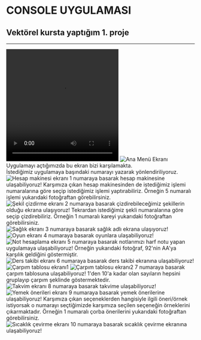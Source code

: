 # CONSOLE UYGULAMASI
## Vektörel kursta yaptığım 1. proje
<hr>
<video width="300px" height="300px" controls>
    <source src="proje_videosu/console_uygulaması.MOV">
    </video>
<img src="proje_fotoları/anamenu.png" alt="Ana Menü Ekranı">
Uygulamayı açtığımızda bu ekran bizi karşılamakta.
<br>
İstediğimiz uygulamaya başındaki numarayı yazarak yönlendiriliyoruz.
<br>
<img src="proje_fotoları/hesapmakinesi.png" alt="Hesap makinesi ekranı">
1 numaraya basarak hesap makinesine ulaşabiliyoruz! Karşımıza çıkan hesap makinesinden de istediğimiz işlemi numaralarına göre seçip istediğimiz işlemi yaptırabiliriz. Örneğin 5 numaralı işlemi yukarıdaki fotoğraftan görebilirsiniz.
<br>
<img src="proje_fotoları/sekilcizdirme.png" alt="Şekil çizdirme ekranı">
2 numaraya basarak çizdirebileceğimiz şekillerin olduğu ekrana ulaşıyoruz! Tekrardan istediğimiz şekli numaralarına göre seçip çizdirebiliriz. Örneğin 1 numaralı kareyi yukarıdaki fotoğraftan görebilirsiniz.
<br>
<img src="proje_fotoları/saglik.png" alt="Sağlık ekranı">
3 numaraya basarak sağlık adlı ekrana ulaşıyoruz!
<br>
<img src="proje_fotoları/oyunlar.png" alt="Oyun ekranı">
4 numaraya basarak oyunlara ulaşabiliyoruz!
<br>
<img src="proje_fotoları/nothesaplama.png" alt="Not hesaplama ekranı">
5 numaraya basarak notlarımızı harf notu yapan uygulamaya ulaşabiliyoruz! Örneğin yukarıdaki fotoğraf, 92'nin AA'ya karşılık geldiğini göstermiştir.
<br>
<img src="proje_fotoları/derstakibi.png" alt="Ders takibi ekranı">
6 numaraya basarak ders takibi ekranına ulaşabiliyoruz! 
<br>
<img src="proje_fotoları/carpimtablosu1.png" alt="Çarpım tablosu ekranı1">
<img src="proje_fotoları/carpimtablosu2.png" alt="Çarpım tablosu ekranı2">
7 numaraya basarak çarpım tablosuna ulaşabiliyoruz! 1'den 10'a kadar olan sayıların hepsini gruplayıp çarpım şeklinde göstermektedir.
<br>
<img src="proje_fotoları/takvim.png" alt="Takvim ekranı">
8 numaraya basarak takvime ulaşabiliyoruz!
<br>
<img src="proje_fotoları/yemekonerisi.png" alt="Yemek önerileri ekranı">
9 numaraya basarak yemek önerilerine ulaşabiliyoruz! Karşımıza çıkan seçeneklerden hangisiyle ilgili öneri/örnek istiyorsak o numarayı seçtiğimizde karşımıza seçilen seçeneğin örneklerini çıkarmaktadır. Örneğin 1 numaralı çorba önerilerini yukarıdaki fotoğraftan görebilirsiniz.
<br>
<img src="proje_fotoları/sicaklikcevirme.png" alt="Sıcaklık çevirme ekranı">
10 numaraya basarak sıcaklık çevirme ekranına ulaşabiliyoruz! 

